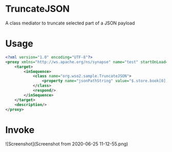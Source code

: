 # TruncateJSON
A class mediator to truncate selected part of a JSON payload

# Usage

```xml
<?xml version="1.0" encoding="UTF-8"?>
<proxy xmlns="http://ws.apache.org/ns/synapse" name="test" startOnLoad="true" statistics="disable" trace="disable" transports="http,https">
    <target>
        <inSequence>
            <class name="org.wso2.sample.TruncateJSON">
                <property name="jsonPathString" value="$.store.book[0],$.store.book[*].author,$.expensive"/>
            </class>
            <respond/>
        </inSequence>
    </target>
    <description/>
</proxy>
```
# Invoke

![Screenshot](Screenshot from 2020-06-25 11-12-55.png)

